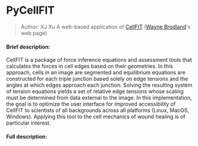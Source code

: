 # PyCellFIT
> Author: XJ Xu
> A web-based application of [CellFIT](http://journals.plos.org/plosone/article?id=10.1371/journal.pone.0099116) ([Wayne Brodland](http://www.civil.uwaterloo.ca/brodland/cellFIT.asp)'s web page)

#### Brief description:
CellFIT is a package of force inference equations and assessment tools that calculates the forces in cell edges based on their geometries. In this approach, cells in an image are segmented and equilibrium equations are constructed for each triple junction based solely on edge tensions and the angles at which edges approach each junction. Solving the resulting system of tension equations yields a set of relative edge tensions whose scaling must be determined from data external to the image.
In this implementation, the goal is to optimize the user interface for improved accessibility of CellFIT to scientists of all backgrounds across all platforms (Linux, MacOS, Windows). 
Applying this tool to the cell mechanics of wound healing is of particular interest.

<!--- [Young-Laplace Equation](https://en.wikipedia.org/wiki/Young%E2%80%93Laplace_equation)--->

#### Full description:



